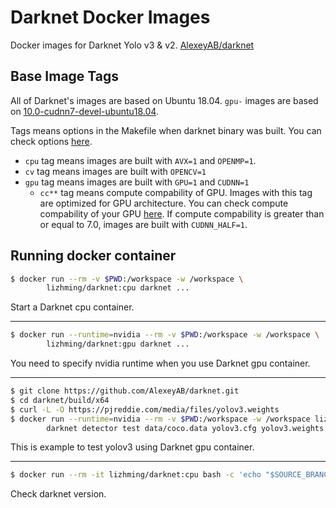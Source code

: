 # Darknet Docker Images

Docker images for Darknet Yolo v3 & v2. [AlexeyAB/darknet](https://github.com/AlexeyAB/darknet "AlexeyAB/darknet")

## Base Image Tags

All of Darknet's images are based on Ubuntu 18.04. ``gpu-`` images are based on [10.0-cudnn7-devel-ubuntu18.04](https://hub.docker.com/r/nvidia/cuda/ "nvidia/cuda").

Tags means options in the Makefile when darknet binary was built. You can check options [here](https://github.com/AlexeyAB/darknet#how-to-compile-on-linux "How to compile on Linux").

* ``cpu`` tag means images are built with `AVX=1` and `OPENMP=1`.
* ``cv`` tag means images are built with `OPENCV=1`
* ``gpu`` tag means images are built with ``GPU=1`` and ``CUDNN=1``
    - ``cc**`` tag means compute compability of GPU. Images with this tag are optimized for GPU architecture. You can check compute compability of your GPU [here](https://developer.nvidia.com/cuda-gpus "CUDA GPUs"). If compute compability is greater than or equal to 7.0, images are built with ``CUDNN_HALF=1``.

## Running docker container

```sh
$ docker run --rm -v $PWD:/workspace -w /workspace \
        lizhming/darknet:cpu darknet ...
```

Start a Darknet cpu container.

---

```sh
$ docker run --runtime=nvidia --rm -v $PWD:/workspace -w /workspace \
        lizhming/darknet:gpu darknet ...
```

You need to specify nvidia runtime when you use Darknet gpu container.

---

```sh
$ git clone https://github.com/AlexeyAB/darknet.git
$ cd darknet/build/x64
$ curl -L -O https://pjreddie.com/media/files/yolov3.weights
$ docker run --runtime=nvidia --rm -v $PWD:/workspace -w /workspace lizhming/darknet:gpu \
        darknet detector test data/coco.data yolov3.cfg yolov3.weights -i 0 -thresh 0.25 dog.jpg -ext_output
```

This is example to test yolov3 using Darknet gpu container.

---

```sh
$ docker run --rm -it lizhming/darknet:cpu bash -c 'echo "$SOURCE_BRANCH" && echo "$SOURCE_COMMIT"'
```

Check darknet version.
